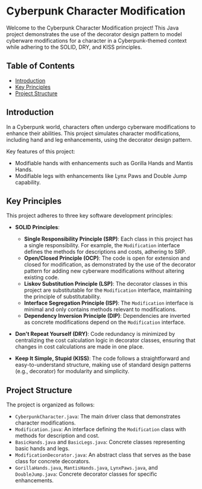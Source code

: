 # Cyberpunk Character Modification

Welcome to the Cyberpunk Character Modification project! This Java project demonstrates the use of the decorator design pattern to model cyberware modifications for a character in a Cyberpunk-themed context while adhering to the SOLID, DRY, and KISS principles.

## Table of Contents

- [Introduction](#introduction)
- [Key Principles](#key-principles)
- [Project Structure](#project-structure)

## Introduction

In a Cyberpunk world, characters often undergo cyberware modifications to enhance their abilities. This project simulates character modifications, including hand and leg enhancements, using the decorator design pattern.

Key features of this project:

- Modifiable hands with enhancements such as Gorilla Hands and Mantis Hands.
- Modifiable legs with enhancements like Lynx Paws and Double Jump capability.

## Key Principles

This project adheres to three key software development principles:

- **SOLID Principles**:
  - **Single Responsibility Principle (SRP)**: Each class in this project has a single responsibility. For example, the `Modification` interface defines the methods for descriptions and costs, adhering to SRP.
  - **Open/Closed Principle (OCP)**: The code is open for extension and closed for modification, as demonstrated by the use of the decorator pattern for adding new cyberware modifications without altering existing code.
  - **Liskov Substitution Principle (LSP)**: The decorator classes in this project are substitutable for the `Modification` interface, maintaining the principle of substitutability.
  - **Interface Segregation Principle (ISP)**: The `Modification` interface is minimal and only contains methods relevant to modifications.
  - **Dependency Inversion Principle (DIP)**: Dependencies are inverted as concrete modifications depend on the `Modification` interface.

- **Don't Repeat Yourself (DRY)**: Code redundancy is minimized by centralizing the cost calculation logic in decorator classes, ensuring that changes in cost calculations are made in one place.

- **Keep It Simple, Stupid (KISS)**: The code follows a straightforward and easy-to-understand structure, making use of standard design patterns (e.g., decorator) for modularity and simplicity.

## Project Structure

The project is organized as follows:

- `CyberpunkCharacter.java`: The main driver class that demonstrates character modifications.
- `Modification.java`: An interface defining the `Modification` class with methods for description and cost.
- `BasicHands.java` and `BasicLegs.java`: Concrete classes representing basic hands and legs.
- `ModificationDecorator.java`: An abstract class that serves as the base class for concrete decorators.
- `GorillaHands.java`, `MantisHands.java`, `LynxPaws.java`, and `DoubleJump.java`: Concrete decorator classes for specific enhancements.
